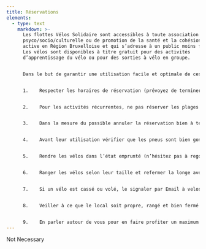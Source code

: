 ```yaml
---
title: Réservations
elements:
  - type: text
    markdown: >-
      Les flottes Vélos Solidaire sont accessibles à toute association
      psyco/socio/culturelle ou de promotion de la santé et la cohésion sociale
      active en Région Bruxelloise et qui s’adresse à un public moins favorisé.
      Les vélos sont disponibles à titre gratuit pour des activités
      d’apprentissage du vélo ou pour des sorties à vélo en groupe. 


      Dans le but de garantir une utilisation facile et optimale de ces flottes, il vous est demandé de :


      1.	Respecter les horaires de réservation (prévoyez de terminer votre activité un peu plus tôt pour avoir le temps de bien ranger les vélos) – Il vous est possible de réserver des vélos pour une journée entière, juste une matinée ou juste une après-midi. Attention de bien vous référer aux horaires d’ouverture et fermeture des différents lieux.


      2.	Pour les activités récurrentes, ne pas réserver les plages horaires trop à l’avance (maximum 3 mois) pour laisser l’opportunité à toutes les association partenaires de bénéficier du service.


      3.	Dans la mesure du possible annuler la réservation bien à temps (1 semaine minimum) pour libérer la plage horaire à une autre association.


      4.	Avant leur utilisation vérifier que les pneus sont bien gonflés, les selles à la bonne hauteur et les freins en bon état.


      5.	Rendre les vélos dans l’état emprunté (n’hésitez pas à regonfler les pneus, vérifier que la selle et le guidon sont bien fixés,…).


      6.	Ranger les vélos selon leur taille et refermer la longe avec le cadenas à clé.


      7.	Si un vélo est cassé ou volé, le signaler par Email à velosolidaire@cyclo.org et placer le vélo à l’endroit prévu pour les vélos cassés.


      8.	Veiller à ce que le local soit propre, rangé et bien fermé à votre départ


      9.	En parler autour de vous pour en faire profiter un maximum de personnes !
---
```

Not Necessary
